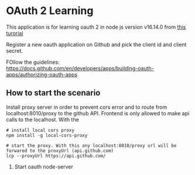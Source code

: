 <h1>OAuth 2 Learning</h1>

This application is for learning oauth 2 in node js version v16.14.0 from [this turorial](https://www.honeybadger.io/blog/oauth-nodejs-javascript/)

Register a new oauth application on Github and pick the client id and client secret.


FOllow the guidelines:
https://docs.github.com/en/developers/apps/building-oauth-apps/authorizing-oauth-apps



<h2>How to start the scenario</h2>
Install proxy server in order to prevent cors error and to route from localhost:8010/proxy to the github API. Frontend is only allowed to make api calls to the localhost. With the 

```
# install local cors proxy
npm install -g local-cors-proxy

# start the proxy. With this any localhost:8010/proxy url will be forwared to the proxyUrl (api.github.com)
lcp --proxyUrl https://api.github.com/
```

1. Start  oauth node-server
